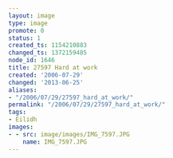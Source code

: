 ```yaml
---
layout: image
type: image
promote: 0
status: 1
created_ts: 1154210883
changed_ts: 1372159485
node_id: 1646
title: 27597 Hard at work
created: '2006-07-29'
changed: '2013-06-25'
aliases:
- "/2006/07/29/27597_hard_at_work/"
permalink: "/2006/07/29/27597_hard_at_work/"
tags:
- Eilidh
images:
- - src: image/images/IMG_7597.JPG
    name: IMG_7597.JPG
---
```


